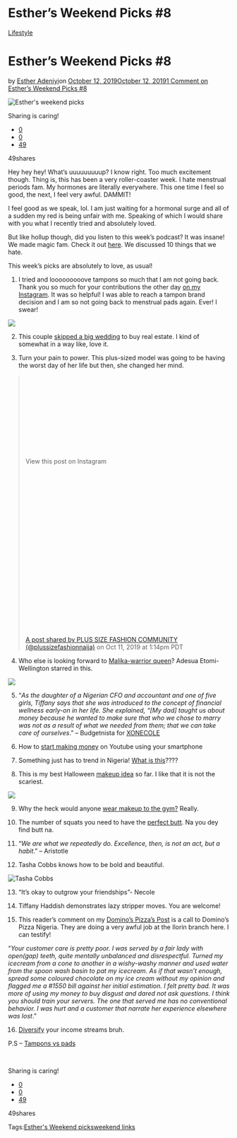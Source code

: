 # Esther’s Weekend Picks #8

[Lifestyle](https://estheradeniyi.com/category/lifestyle/)
# Esther&#x2019;s Weekend Picks #8

by [Esther Adeniyi](https://estheradeniyi.com/author/esther-adeniyi/)on [October 12, 2019October 12, 2019](https://estheradeniyi.com/esthers-weekend-picks-8/)[1 Comment on Esther&#x2019;s Weekend Picks #8](https://estheradeniyi.com/esthers-weekend-picks-8/#comments)

![Esther&apos;s weekend picks](https://estheradeniyi.com/wp-content/uploads/2019/10/Malika-warrior-queen-featured-800x540.png)

Sharing is caring!

- [0](https://www.facebook.com/sharer/sharer.php?u=https%3A%2F%2Festheradeniyi.com%2Festhers-weekend-picks-8%2F&amp;t=Esther%E2%80%99s%20Weekend%20Picks%20%238)
- [0](https://twitter.com/intent/tweet?text=Esther%E2%80%99s%20Weekend%20Picks%20%238&amp;url=https%3A%2F%2Festheradeniyi.com%2Festhers-weekend-picks-8%2F)
- [49](#)

49shares

Hey hey hey! What&#x2019;s uuuuuuuuup? I know right. Too much excitement though. Thing is, this has been a very roller-coaster week. I hate menstrual periods fam. My hormones are literally everywhere. This one time I feel so good, the next, I feel very awful. DAMMIT!

I feel good as we speak, lol. I am just waiting for a hormonal surge and all of a sudden my red is being unfair with me. Speaking of which I would share with you what I recently tried and absolutely loved.&#xA0;

But like hollup though, did you listen to this week&#x2019;s podcast? It was insane! We made magic fam. Check it out [here](https://estheradeniyi.com/things-we-hate-the-most/). We discussed 10 things that we hate.&#xA0;

This week&#x2019;s picks are absolutely to love, as usual!

1. I tried and looooooooove tampons so much that I am not going back. Thank you so much for your contributions the other day [on my Instagram](https://www.instagram.com/p/B2zF8mPl4SS/?utm_source=ig_web_copy_link). It was so helpful! I was able to reach a tampon brand decision and I am so not going back to menstrual pads again. Ever! I swear!

![](images\tampon.png)

2. This couple [skipped a big wedding](https://www.xonecole.com/we-eloped-why-we-chose-real-estate/) to buy real estate. I kind of somewhat in a way like, love it.

3. Turn your pain to power. This plus-sized model was going to be having the worst day of her life but then, she changed her mind.&#xA0;

> &#xA0;
> 
> 
> &#xA0;
> 
> 
> &#xA0;
> 
> &#xA0;
> 
> 
> 
> &#xA0;
> 
> &#xA0;
> 
> 
> View this post on Instagram
> 
> 
> &#xA0;
> 
> 
> 
> &#xA0;
> 
> &#xA0;
> 
> &#xA0;
> 
> 
> 
> &#xA0;
> 
> &#xA0;
> 
> 
> 
> &#xA0;
> 
> &#xA0;
> 
> &#xA0;
> 
> 
> 
> 
> &#xA0;
> 
> &#xA0;
> 
> 
> &#xA0;
> 
> [A post shared by PLUS SIZE FASHION COMMUNITY (@plussizefashionnaija)](https://www.instagram.com/p/B3fZ9RuFewO/?utm_source=ig_embed&amp;utm_campaign=loading) on Oct 11, 2019 at 1:14pm PDT

4. Who else is looking forward to [Malika-warrior queen](https://www.youtube.com/watch?v=2N80qcVvzUU)? Adesua Etomi-Wellington starred in this.

![](images\Malika.jpg)

5. &#x201C;*As the daughter of a Nigerian CFO and accountant and one of five girls, Tiffany says that she was introduced to the concept of financial wellness early-on in her life. She explained, &#x201C;[My dad] taught us about money because he wanted to make sure that who we chose to marry was not as a result of what we needed from them; that we can take care of ourselves*.&#x201D; &#x2013; Budgetnista for [XONECOLE](https://www.xonecole.com/the-budgetnista/?rebelltitem=7#rebelltitem7)

6. How to [start making money](https://www.pulse.ng/bi/tech/how-to-start-a-money-making-youtube-and-instagram-influencer-career-using-your/6m6w29x) on Youtube using your smartphone

7. Something just has to trend in Nigeria! [What is this](https://guardian.ng/news/fact-check-is-buhari-really-marrying-another-wife/)????

8. This is my best Halloween [makeup idea](https://promakeuptutor.com/halloween-makeup-ideas/resultado-de-imagem-para-fantasy-halloween-makeup-ideas-beauty/) so far. I like that it is not the scariest.&#xA0;

![](images\halloween-makeup.jpg)

9. Why the heck would anyone [wear makeup to the gym?](https://www.thehealthy.com/exercise/wear-makeup-gym/)&#xA0;Really.&#xA0;

10. The number of squats you need to have the [perfect butt](https://timesofindia.indiatimes.com/life-style/health-fitness/fitness/the-number-of-squats-you-need-to-do-to-get-the-perfect-butt/articleshow/71542286.cms). Na you dey find butt na.

11. &#x201C;*We are what we repeatedly do. Excellence, then, is not an act, but a habit*.&#x201D; &#x2013; Aristotle

12. Tasha Cobbs knows how to be bold and beautiful.

![Tasha Cobbs](images\Tasha-Cobbs.jpg)

13. &#x201C;It&#x2019;s okay to outgrow your friendships&#x201D;- Necole

14. Tiffany Haddish demonstrates lazy stripper moves. You are welcome!

15. This reader&#x2019;s comment on my [Domino&#x2019;s Pizza&#x2019;s Post](https://estheradeniyi.com/dominos-pizza-and-cold-stone-creamery-now-in-ilorin-kwara-state/) is a call to Domino&#x2019;s Pizza Nigeria. They are doing a very awful job at the Ilorin branch here. I can testify!&#xA0;

&#x201C;*Your customer care is pretty poor. I was served by a fair lady with open(gap) teeth, quite mentally unbalanced and disrespectful. Turned my icecream from a cone to another in a wishy-washy manner and used water from the spoon wash basin to pat my icecream. As if that wasn&#x2019;t enough, spread some coloured chocolate on my ice cream without my opinion and flagged me a #1550 bill against her initial estimation. I felt pretty bad. It was more of using my money to buy disgust and dared not ask questions. I think you should train your servers. The one that served me has no conventional behavior. I was hurt and a customer that narrate her experience elsewhere was lost*.&#x201D;

16. [Diversify](https://www.youtube.com/watch?v=OPkz8S4KTF0&amp;t=3s) your income streams bruh.

P.S &#x2013; [Tampons vs pads](https://estheradeniyi.com/tampons-vs-pads/)

&#xA0;

Sharing is caring!

- [0](https://www.facebook.com/sharer/sharer.php?u=https%3A%2F%2Festheradeniyi.com%2Festhers-weekend-picks-8%2F&amp;t=Esther%E2%80%99s%20Weekend%20Picks%20%238)
- [0](https://twitter.com/intent/tweet?text=Esther%E2%80%99s%20Weekend%20Picks%20%238&amp;url=https%3A%2F%2Festheradeniyi.com%2Festhers-weekend-picks-8%2F)
- [49](#)

49shares

Tags:[Esther&apos;s Weekend picks](https://estheradeniyi.com/tag/esthers-weekend-picks/)[weekend links](https://estheradeniyi.com/tag/weekend-links/)